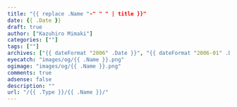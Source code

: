 ```yaml
---
title: "{{ replace .Name "-" " " | title }}"
date: {{ .Date }}
draft: true
author: ["Kazuhiro Mimaki"]
categories: [""]
tags: [""]
archives: ["{{ dateFormat "2006" .Date }}", "{{ dateFormat "2006-01" .Date }}"]
eyecatch: "images/og/{{ .Name }}.png"
ogimage: "images/og/{{ .Name }}.png"
comments: true
adsense: false
description: ""
url: "/{{ .Type }}/{{ .Name }}/"
---
```

